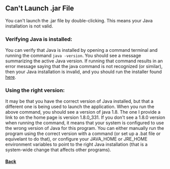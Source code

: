 ## Can't Launch .jar File
You can't launch the .jar file by double-clicking. This means your Java installation is not valid.
### Verifying Java is installed:
You can verify that Java is installed by opening a command terminal and running the command ```java -version```.
You should see a message summarizing the active Java version. If running that command results in an error message saying that the java command is not
recognized (or similar), then your Java installation is invalid, and you should run the installer found [here](https://java.com/en/download/manual.jsp).
### Using the right version:
It may be that you have the correct version of Java installed, but that a different one is being used to launch the application. When you run the above command,
you should see a version of java 1.8. The one I provide a link to on the home page is version 1.8.0_331. If you don't see a 1.8.0 version when running the command,
it means that your system is configured to use the wrong version of Java for this program. You can either manually run the program using the correct version with a command (or set up a .bat file or equivelant to do that), or configure your JAVA_HOME or JRE_HOME environment variables to point to the right Java installation (that is a system-wide change that affects other programs).

#### [Back](problems.md)
